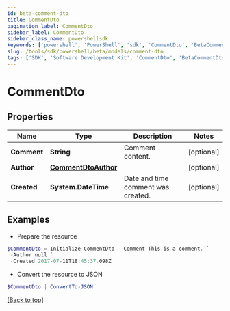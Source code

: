 ```yaml
---
id: beta-comment-dto
title: CommentDto
pagination_label: CommentDto
sidebar_label: CommentDto
sidebar_class_name: powershellsdk
keywords: ['powershell', 'PowerShell', 'sdk', 'CommentDto', 'BetaCommentDto'] 
slug: /tools/sdk/powershell/beta/models/comment-dto
tags: ['SDK', 'Software Development Kit', 'CommentDto', 'BetaCommentDto']
---
```



# CommentDto

## Properties

Name | Type | Description | Notes
------------ | ------------- | ------------- | -------------
**Comment** | **String** | Comment content. | [optional] 
**Author** | [**CommentDtoAuthor**](comment-dto-author) |  | [optional] 
**Created** | **System.DateTime** | Date and time comment was created. | [optional] 

## Examples

- Prepare the resource
```powershell
$CommentDto = Initialize-CommentDto  -Comment This is a comment. `
 -Author null `
 -Created 2017-07-11T18:45:37.098Z
```

- Convert the resource to JSON
```powershell
$CommentDto | ConvertTo-JSON
```


[[Back to top]](#) 

